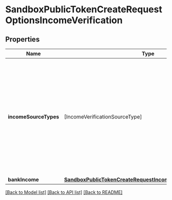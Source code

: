 # SandboxPublicTokenCreateRequestOptionsIncomeVerification

## Properties
Name | Type | Description | Notes
------------ | ------------- | ------------- | -------------
**incomeSourceTypes** | [IncomeVerificationSourceType] | The types of source income data that users will be permitted to share. Options include &#x60;bank&#x60; and &#x60;payroll&#x60;. Currently you can only specify one of these options. | [optional] 
**bankIncome** | [**SandboxPublicTokenCreateRequestIncomeVerificationBankIncome**](SandboxPublicTokenCreateRequestIncomeVerificationBankIncome.md) |  | [optional] 

[[Back to Model list]](../README.md#documentation-for-models) [[Back to API list]](../README.md#documentation-for-api-endpoints) [[Back to README]](../README.md)


